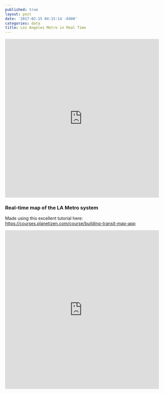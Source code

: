 ```yaml
---
published: true
layout: post
date: '2017-02-15 04:15:14 -0400'
categories: data
title: Los Angeles Metro in Real Time
---
```

<iframe width="100%" height="520" frameborder="0" src="https://willgeary.github.io/LosAngelesMetro/" allowfullscreen webkitallowfullscreen mozallowfullscreen oallowfullscreen msallowfullscreen></iframe>

### Real-time map of the LA Metro system

Made using this excellent tutorial here: https://courses.planetizen.com/course/building-transit-map-app



<iframe width="100%" height="520" frameborder="0" src="https://willgeary.github.io/StoryMappingWithOdysseyJS/" allowfullscreen webkitallowfullscreen mozallowfullscreen oallowfullscreen msallowfullscreen></iframe>
